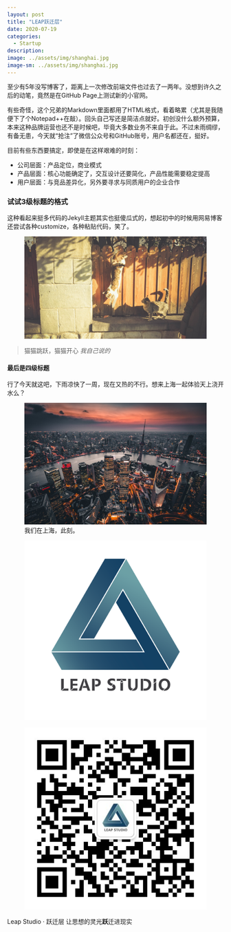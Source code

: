 ```yaml
---
layout: post
title: "LEAP跃迁层"
date: 2020-07-19
categories:
  - Startup
description:
image: ../assets/img/shanghai.jpg
image-sm: ../assets/img/shanghai.jpg
---
```


至少有5年没写博客了，距离上一次修改前端文件也过去了一两年。没想到许久之后的动笔，竟然是在GitHub Page上测试新的小官网。

有些奇怪，这个兄弟的Markdown里面都用了HTML格式，看着略累（尤其是我随便下了个Notepad++在敲）。回头自己写还是简洁点就好。初创没什么额外预算，本来这种品牌运营也还不是时候吧，毕竟大多数业务不来自于此。不过未雨绸缪，有备无患，今天就“抢注”了微信公众号和GitHub账号，用户名都还在，挺好。

目前有些东西要搞定，即使是在这样艰难的时刻：

<ul>
  <li>公司层面：产品定位，商业模式</li>
  <li>产品层面：核心功能确定了，交互设计还要简化，产品性能需要稳定提高</li>
  <li>用户层面：与竞品差异化，另外要寻求与同质用户的企业合作</li>
</ul>

<h3>试试3级标题的格式</h3>
这种看起来挺多代码的Jekyll主题其实也挺傻瓜式的，想起初中的时候用网易博客还尝试各种customize，各种粘贴代码，笑了。

<figure>
  <img src="/assets/img/jump.jpg" alt="Cat Jumping"/>
</figure>

<blockquote>
  猫猫跳跃，猫猫开心
  <cite>我自己说的</cite>
</blockquote>

<h4>最后是四级标题</h4>
行了今天就这吧，下雨凉快了一周，现在又热的不行。想来上海一起体验天上浇开水么？

<figure>
  <img src="/assets/img/shanghai2.jpg" alt="City of Shanghai"/>
  <figcaption>我们在上海，此刻。</figcaption>
</figure>

<figure>
  <img src="/assets/img/leap_icon.png" alt="Leap Logo"/>
</figure>

<figure>
  <img src="/assets/img/leap_wechat.jpg" alt="Leap Wechat Official Account"/>
</figure>

Leap Studio · 跃迁层
让思想的灵光<b>跃</b>迁进现实
